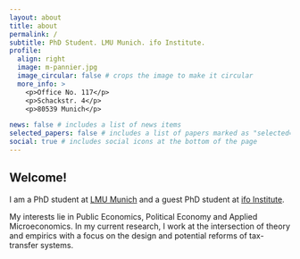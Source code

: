 ```yaml
---
layout: about
title: about
permalink: /
subtitle: PhD Student. LMU Munich. ifo Institute.
profile:
  align: right
  image: m-pannier.jpg
  image_circular: false # crops the image to make it circular
  more_info: >
    <p>Office No. 117</p>
    <p>Schackstr. 4</p>
    <p>80539 Munich</p>

news: false # includes a list of news items
selected_papers: false # includes a list of papers marked as "selected={true}"
social: true # includes social icons at the bottom of the page
---
```


## Welcome!

I am a PhD student at [LMU Munich](https://www.econ.lmu.de/en/) and a guest PhD student at [ifo Institute](https://www.ifo.de/en). 

My interests lie in Public Economics, Political Economy and Applied Microeconomics. 
In my current research, I work at the intersection of theory and empirics with a focus on the design and potential reforms of tax-transfer systems.
